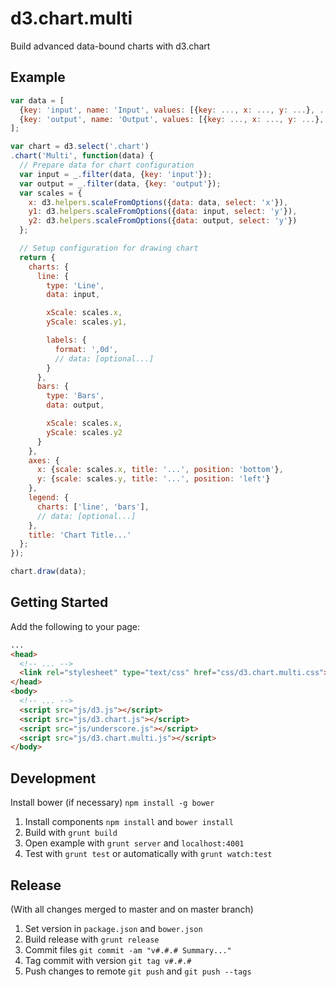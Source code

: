# d3.chart.multi

Build advanced data-bound charts with d3.chart

## Example

```js
var data = [
  {key: 'input', name: 'Input', values: [{key: ..., x: ..., y: ...}, ...]},
  {key: 'output', name: 'Output', values: [{key: ..., x: ..., y: ...}, ...]}
];

var chart = d3.select('.chart')
.chart('Multi', function(data) {
  // Prepare data for chart configuration
  var input = _.filter(data, {key: 'input'});
  var output = _.filter(data, {key: 'output'});
  var scales = {
    x: d3.helpers.scaleFromOptions({data: data, select: 'x'}),
    y1: d3.helpers.scaleFromOptions({data: input, select: 'y'}),
    y2: d3.helpers.scaleFromOptions({data: output, select: 'y'})
  };

  // Setup configuration for drawing chart
  return {
    charts: {
      line: {
        type: 'Line',
        data: input,

        xScale: scales.x,
        yScale: scales.y1,

        labels: {
          format: ',0d',
          // data: [optional...]
        }
      },
      bars: {
        type: 'Bars',
        data: output,

        xScale: scales.x,
        yScale: scales.y2
      }
    },
    axes: {
      x: {scale: scales.x, title: '...', position: 'bottom'},
      y: {scale: scales.y, title: '...', position: 'left'}
    },
    legend: {
      charts: ['line', 'bars'],
      // data: [optional...]
    },
    title: 'Chart Title...'
  };
});

chart.draw(data);
```

## Getting Started

Add the following to your page:

```html
...
<head>
  <!-- ... -->
  <link rel="stylesheet" type="text/css" href="css/d3.chart.multi.css">
</head>
<body>
  <!-- ... -->
  <script src="js/d3.js"></script>
  <script src="js/d3.chart.js"></script>
  <script src="js/underscore.js"></script>
  <script src="js/d3.chart.multi.js"></script>
</body>
```

## Development

Install bower (if necessary) `npm install -g bower`

1. Install components `npm install` and `bower install`
2. Build with `grunt build`
3. Open example with `grunt server` and `localhost:4001`
4. Test with `grunt test` or automatically with `grunt watch:test`

Release
-------
(With all changes merged to master and on master branch)

1. Set version in `package.json` and `bower.json`
2. Build release with `grunt release`
3. Commit files `git commit -am "v#.#.# Summary..."`
4. Tag commit with version `git tag v#.#.#`
5. Push changes to remote `git push` and `git push --tags`
